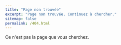 ```yaml
---
title: "Page non trouvée"
excerpt: "Page non trouvée. Continuez à chercher."
sitemap: false
permalink: /404.html
---
```


Ce n'est pas la page que vous cherchez.

<script type="text/javascript">
  var GOOG_FIXURL_LANG = 'en';
  var GOOG_FIXURL_SITE = '{{ site.url }}'
</script>
<script type="text/javascript"
  src="//linkhelp.clients.google.com/tbproxy/lh/wm/fixurl.js">
</script>
